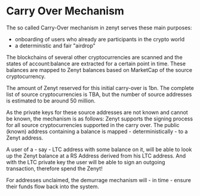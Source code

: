 # Carry Over Mechanism

The so called Carry-Over mechanism in zenyt serves these main purposes:

* onboarding of users who already are participants in the crypto world
* a deterministic and fair "airdrop"

The blockchains of several other cryptocurrencies are scanned and the
states of account:balance are extracted for a certain point in
time. These balances are mapped to Zenyt balances based on MarketCap
of the source cryptocurrency.

The amount of Zenyt reserved for this initial carry-over is 1bn. The
complete list of source cryptocurrencies is TBA, but the number of
source addresses is estimated to be around 50 million.

As the private keys for these source addresses are not known and
cannot be known, the mechanism is as follows: Zenyt supports the
signing process for all source cryptocurrencies supported in the carry
over. The public (known) address containing a balance is mapped -
deterministically - to a Zenyt address.

A user of a - say - LTC address with some balance on it, will be able
to look up the Zenyt balance at a RS Address derived from his LTC
address. And with the LTC private key the user will be able to sign an
outgoing transaction, therefore spend the Zenyt!

For addresses unclaimed, the demurrage mechanism will - in time -
ensure their funds flow back into the system.
